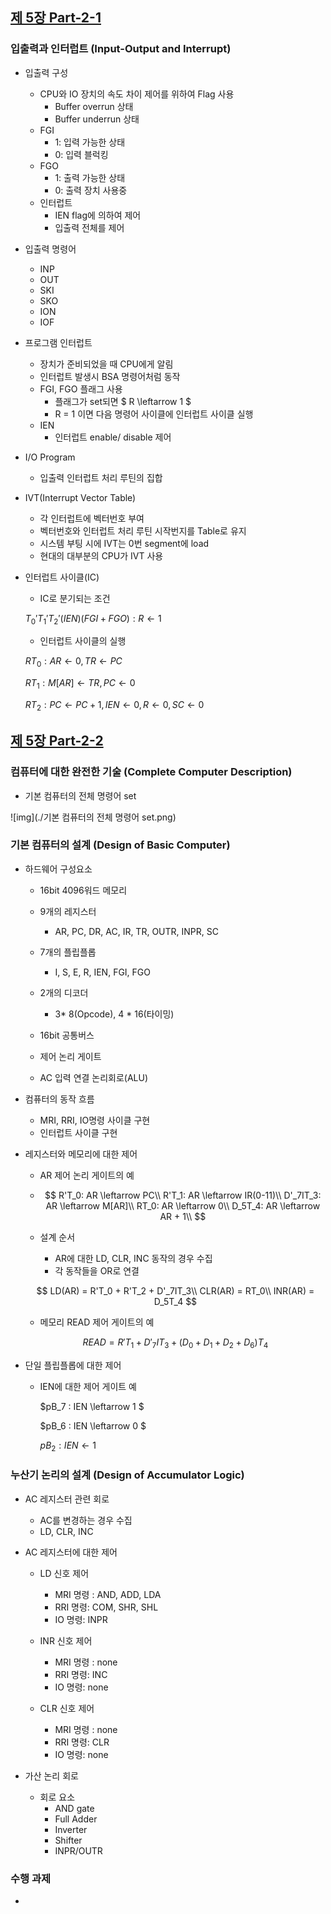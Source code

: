 ## [제 5장 Part-2-1](https://www.youtube.com/watch?v=eoswnrO_v9g&list=PLc8fQ-m7b1hCHTT7VH2oo0Ng7Et096dYc&index=12)

### 입출력과 인터럽트 (Input-Output and Interrupt)

- 입출력 구성

  - CPU와 IO 장치의 속도 차이 제어를 위하여 Flag 사용
    - Buffer overrun 상태
    - Buffer underrun 상태
  - FGI
    - 1: 입력 가능한 상태
    - 0: 입력 블럭킹
  - FGO
    - 1: 출력 가능한 상태
    - 0: 출력 장치 사용중
  - 인터럽트
    - IEN flag에 의하여 제어
    - 입출력 전체를 제어

- 입출력 명령어

  - INP
  - OUT
  - SKI
  - SKO
  - ION
  - IOF

- 프로그램 인터럽트

  - 장치가 준비되었을 때 CPU에게 알림
  - 인터럽트 발생시 BSA 명령어처럼 동작
  - FGI, FGO 플래그 사용
    - 플래그가 set되면 $ R \leftarrow 1 $
    - R = 1 이면 다음 명령어 사이클에 인터럽트 사이클 실행
  - IEN
    - 인터럽트 enable/ disable 제어

- I/O Program

  - 입출력 인터럽트 처리 루틴의 집합

- IVT(Interrupt Vector Table)

  - 각 인터럽트에 벡터번호 부여
  - 벡터번호와 인터럽트 처리 루틴 시작번지를 Table로 유지
  - 시스템 부팅 시에 IVT는 0번 segment에 load
  - 현대의 대부분의 CPU가 IVT 사용

- 인터럽트 사이클(IC)

  - IC로 분기되는 조건

  $T_0'T_1'T_2'(IEN)(FGI+FGO): R \leftarrow 1$

  - 인터럽트 사이클의 실행

  $RT_0: AR \leftarrow 0, TR \leftarrow PC$

  $RT_1: M[AR] \leftarrow TR, PC \leftarrow 0$

  $RT_2: PC \leftarrow PC + 1, IEN \leftarrow 0, R \leftarrow 0, SC \leftarrow 0$

  

  

## [제 5장 Part-2-2](https://www.youtube.com/watch?v=zQuOYWLbCI4&list=PLc8fQ-m7b1hCHTT7VH2oo0Ng7Et096dYc&index=13)

### 컴퓨터에 대한 완전한 기술 (Complete Computer Description)

- 기본 컴퓨터의 전체 명령어 set

![img](./기본 컴퓨터의 전체 명령어 set.png)

### 기본 컴퓨터의 설계 (Design of Basic Computer)

- 하드웨어 구성요소

  - 16bit 4096워드 메모리
  - 9개의 레지스터
    - AR, PC, DR, AC, IR, TR, OUTR, INPR, SC

  - 7개의 플립플롭
    - I, S, E, R, IEN, FGI, FGO

  - 2개의 디코더
    - 3* 8(Opcode), 4 * 16(타이밍)

  - 16bit 공통버스
  - 제어 논리 게이트
  - AC 입력 연결 논리회로(ALU)

- 컴퓨터의 동작 흐름

  - MRI, RRI, IO명령 사이클 구현
  - 인터럽트 사이클 구현

- 레지스터와 메모리에 대한 제어

  - AR 제어 논리 게이트의 예

  - $$
    R'T_0: AR \leftarrow PC\\
    R'T_1: AR \leftarrow IR(0-11)\\
    D'_7IT_3: AR \leftarrow M[AR]\\
    RT_0: AR \leftarrow 0\\
    D_5T_4: AR \leftarrow AR + 1\\
    $$

  - 설계 순서

    - AR에 대한 LD, CLR, INC 동작의 경우 수집
    - 각 동작들을 OR로 연결


  $$
  LD(AR) = R'T_0 + R'T_2 + D'_7IT_3\\
  CLR(AR) = RT_0\\
  INR(AR) = D_5T_4
  $$

  - 메모리 READ 제어 게이트의 예

  $$
  READ = R'T_1 + D'_7IT_3 + (D_0 + D_1 + D_2 + D_6)T_4
  $$

- 단일 플립플롭에 대한 제어

  - IEN에 대한 제어 게이트 예

    $pB_7 : IEN \leftarrow 1 $

    $pB_6 : IEN \leftarrow 0 $

    $pB_2 : IEN \leftarrow  1$

  

### 누산기 논리의 설계 (Design of Accumulator Logic)

- AC 레지스터 관련 회로
  - AC를 변경하는 경우 수집
  - LD, CLR, INC

- AC 레지스터에 대한 제어
  - LD 신호 제어
    - MRI 명령 : AND, ADD, LDA
    - RRI 명령: COM, SHR, SHL
    - IO 명령: INPR

  - INR 신호 제어
    - MRI 명령 : none
    - RRI 명령: INC
    - IO 명령: none
  - CLR 신호 제어
    - MRI 명령 : none
    - RRI 명령: CLR
    - IO 명령: none

- 가산 논리 회로
  - 회로 요소
    - AND gate
    - Full Adder
    - Inverter
    - Shifter
    - INPR/OUTR



### 수행 과제

-